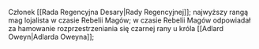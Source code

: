 Członek [[Rada Regencyjna Desary|Rady Regencyjnej]]; najwyższy rangą mag lojalista w czasie Rebelii Magów; w czasie Rebelii Magów odpowiadał za hamowanie rozprzestrzeniania się czarnej rany u króla [[Adlard Oweyn|Adlarda Oweyna]];